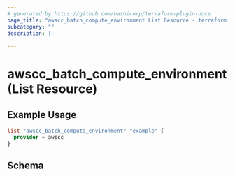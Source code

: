 ```yaml
---
# generated by https://github.com/hashicorp/terraform-plugin-docs
page_title: "awscc_batch_compute_environment List Resource - terraform-provider-awscc"
subcategory: ""
description: |-
  
---
```


# awscc_batch_compute_environment (List Resource)



## Example Usage

```terraform
list "awscc_batch_compute_environment" "example" {
  provider = awscc
}
```

<!-- schema generated by tfplugindocs -->
## Schema
